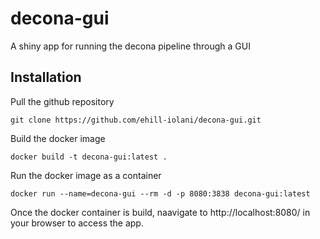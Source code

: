 # decona-gui
A shiny app for running the decona pipeline through a GUI

## Installation
Pull the github repository
```
git clone https://github.com/ehill-iolani/decona-gui.git
```
Build the docker image
```
docker build -t decona-gui:latest .
```
Run the docker image as a container
```
docker run --name=decona-gui --rm -d -p 8080:3838 decona-gui:latest
```
Once the docker container is build, naavigate to http://localhost:8080/ in your browser to access the app.